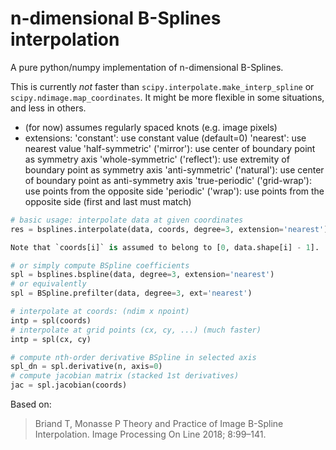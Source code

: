 # n-dimensional B-Splines interpolation

A pure python/numpy implementation of n-dimensional B-Splines.

This is currently *not* faster than `scipy.interpolate.make_interp_spline` or `scipy.ndimage.map_coordinates`.
It might be more flexible in some situations, and less in others.

- (for now) assumes regularly spaced knots (e.g. image pixels)
- extensions: 
    'constant': use constant value (default=0)
    'nearest': use nearest value
    'half-symmetric' ('mirror'): use center of boundary point as symmetry axis 
    'whole-symmetric' ('reflect'): use extremity of boundary point as symmetry axis
    'anti-symmetric' ('natural'): use center of boundary point as anti-symmetry axis
    'true-periodic' ('grid-wrap'): use points from the opposite side
    'periodic' ('wrap'): use points from the opposite side (first and last must match)
  
```python
# basic usage: interpolate data at given coordinates
res = bsplines.interpolate(data, coords, degree=3, extension='nearest')

Note that `coords[i]` is assumed to belong to [0, data.shape[i] - 1].

# or simply compute BSpline coefficients
spl = bsplines.bspline(data, degree=3, extension='nearest')
# or equivalently
spl = BSpline.prefilter(data, degree=3, ext='nearest')

# interpolate at coords: (ndim x npoint)
intp = spl(coords)
# interpolate at grid points (cx, cy, ...) (much faster)
intp = spl(cx, cy)

# compute nth-order derivative BSpline in selected axis
spl_dn = spl.derivative(n, axis=0)
# compute jacobian matrix (stacked 1st derivatives)
jac = spl.jacobian(coords)
```

Based on:
> Briand T, Monasse P
  Theory and Practice of Image B-Spline Interpolation.
  Image Processing On Line 2018; 8:99–141.
